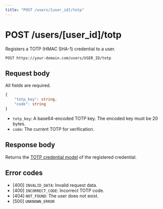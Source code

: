 ```yaml
---
title: "POST /users/[user_id]/totp"
---
```


# POST /users/[user_id]/totp

Registers a TOTP (HMAC SHA-1) credential to a user.

```
POST https://your-domain.com/users/USER_ID/totp
```

## Request body

All fields are required.

```ts
{
    "totp_key": string,
    "code": string
}
```

- `totp_key`: A base64-encoded TOTP key. The encoded key must be 20 bytes.
- `code`: The current TOTP for verification.

## Response body

Returns the [TOTP credential model](/api-reference/rest/models/totp-credential) of the registered credential.

## Error codes

- [400] `INVALID_DATA`: Invalid request data.
- [400] `INCORRECT_CODE`: Incorrect TOTP code.
- [404] `NOT_FOUND`: The user does not exist.
- [500] `UNKNOWN_ERROR`
